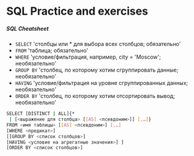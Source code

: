 
# SQL Practice and exercises
##### SQL Cheatsheet
- `SELECT` 'столбцы или * для выбора всех столбцов; обязательно'
- `FROM` 'таблица; обязательно'
- `WHERE` 'условие/фильтрация, например, city = 'Moscow'; необязательно'
- `GROUP BY` 'столбец, по которому хотим сгруппировать данные; необязательно'
- `HAVING` 'условие/фильтрация на уровне сгруппированных данных; необязательно'
- `ORDER BY` 'столбец, по которому хотим отсортировать вывод; необязательно'
```sh
SELECT [DISTINCT | ALL]{*
 | [<выражение для столбца> [[AS] <псевдоним>]] [,…]}
FROM <имя таблицы> [[AS] <псевдоним>] [,…]
[WHERE <предикат>]
[[GROUP BY <список столбцов>]
[HAVING <условие на агрегатные значения>] ]
[ORDER BY <список столбцов>]
```
